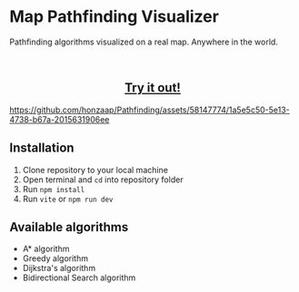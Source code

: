 <h1>Map Pathfinding Visualizer</h1>
<p>Pathfinding algorithms visualized on a real map. Anywhere in the world.</p>
<br>

<h2 align="center">
    <a href="https://honzaap.github.io/Pathfinding">
        <b>Try it out!</b>
    </a>
</h2>



https://github.com/honzaap/Pathfinding/assets/58147774/1a5e5c50-5e13-4738-b67a-2015631906ee



## Installation
1. Clone repository to your local machine
2. Open terminal and `cd` into repository folder
3. Run `npm install`
4. Run `vite` or `npm run dev`

## Available algorithms 
- A* algorithm
- Greedy algorithm
- Dijkstra's algorithm
- Bidirectional Search algorithm
